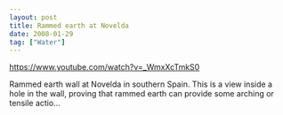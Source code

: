 ```yaml
---
layout: post
title: Rammed earth at Novelda
date: 2008-01-29
tag: ["Water"]
---
```


https://www.youtube.com/watch?v=_WmxXcTmkS0  

Rammed earth wall at Novelda in southern Spain. This is a view inside a hole in the wall, proving that rammed earth can provide some arching or tensile actio...